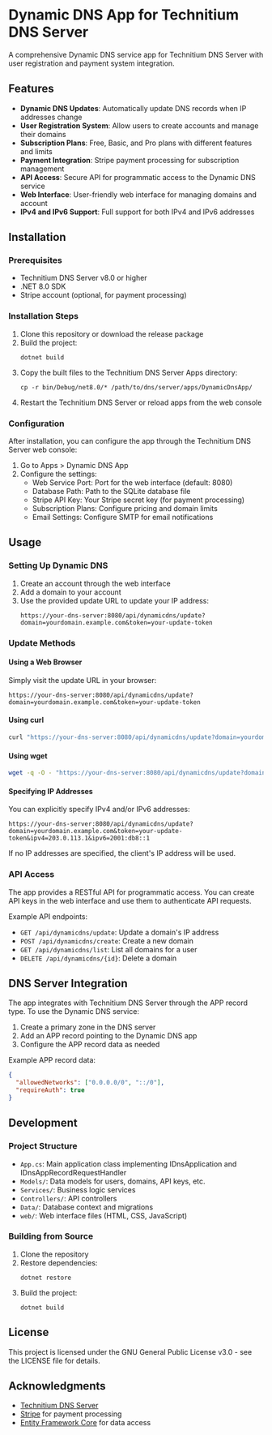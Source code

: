 # Dynamic DNS App for Technitium DNS Server

A comprehensive Dynamic DNS service app for Technitium DNS Server with user registration and payment system integration.

## Features

- **Dynamic DNS Updates**: Automatically update DNS records when IP addresses change
- **User Registration System**: Allow users to create accounts and manage their domains
- **Subscription Plans**: Free, Basic, and Pro plans with different features and limits
- **Payment Integration**: Stripe payment processing for subscription management
- **API Access**: Secure API for programmatic access to the Dynamic DNS service
- **Web Interface**: User-friendly web interface for managing domains and account
- **IPv4 and IPv6 Support**: Full support for both IPv4 and IPv6 addresses

## Installation

### Prerequisites

- Technitium DNS Server v8.0 or higher
- .NET 8.0 SDK
- Stripe account (optional, for payment processing)

### Installation Steps

1. Clone this repository or download the release package
2. Build the project:
   ```
   dotnet build
   ```
3. Copy the built files to the Technitium DNS Server Apps directory:
   ```
   cp -r bin/Debug/net8.0/* /path/to/dns/server/apps/DynamicDnsApp/
   ```
4. Restart the Technitium DNS Server or reload apps from the web console

### Configuration

After installation, you can configure the app through the Technitium DNS Server web console:

1. Go to Apps > Dynamic DNS App
2. Configure the settings:
   - Web Service Port: Port for the web interface (default: 8080)
   - Database Path: Path to the SQLite database file
   - Stripe API Key: Your Stripe secret key (for payment processing)
   - Subscription Plans: Configure pricing and domain limits
   - Email Settings: Configure SMTP for email notifications

## Usage

### Setting Up Dynamic DNS

1. Create an account through the web interface
2. Add a domain to your account
3. Use the provided update URL to update your IP address:
   ```
   https://your-dns-server:8080/api/dynamicdns/update?domain=yourdomain.example.com&token=your-update-token
   ```

### Update Methods

#### Using a Web Browser

Simply visit the update URL in your browser:
```
https://your-dns-server:8080/api/dynamicdns/update?domain=yourdomain.example.com&token=your-update-token
```

#### Using curl

```bash
curl "https://your-dns-server:8080/api/dynamicdns/update?domain=yourdomain.example.com&token=your-update-token"
```

#### Using wget

```bash
wget -q -O - "https://your-dns-server:8080/api/dynamicdns/update?domain=yourdomain.example.com&token=your-update-token"
```

#### Specifying IP Addresses

You can explicitly specify IPv4 and/or IPv6 addresses:

```
https://your-dns-server:8080/api/dynamicdns/update?domain=yourdomain.example.com&token=your-update-token&ipv4=203.0.113.1&ipv6=2001:db8::1
```

If no IP addresses are specified, the client's IP address will be used.

### API Access

The app provides a RESTful API for programmatic access. You can create API keys in the web interface and use them to authenticate API requests.

Example API endpoints:

- `GET /api/dynamicdns/update`: Update a domain's IP address
- `POST /api/dynamicdns/create`: Create a new domain
- `GET /api/dynamicdns/list`: List all domains for a user
- `DELETE /api/dynamicdns/{id}`: Delete a domain

## DNS Server Integration

The app integrates with Technitium DNS Server through the APP record type. To use the Dynamic DNS service:

1. Create a primary zone in the DNS server
2. Add an APP record pointing to the Dynamic DNS app
3. Configure the APP record data as needed

Example APP record data:
```json
{
  "allowedNetworks": ["0.0.0.0/0", "::/0"],
  "requireAuth": true
}
```

## Development

### Project Structure

- `App.cs`: Main application class implementing IDnsApplication and IDnsAppRecordRequestHandler
- `Models/`: Data models for users, domains, API keys, etc.
- `Services/`: Business logic services
- `Controllers/`: API controllers
- `Data/`: Database context and migrations
- `web/`: Web interface files (HTML, CSS, JavaScript)

### Building from Source

1. Clone the repository
2. Restore dependencies:
   ```
   dotnet restore
   ```
3. Build the project:
   ```
   dotnet build
   ```

## License

This project is licensed under the GNU General Public License v3.0 - see the LICENSE file for details.

## Acknowledgments

- [Technitium DNS Server](https://technitium.com/dns/)
- [Stripe](https://stripe.com/) for payment processing
- [Entity Framework Core](https://docs.microsoft.com/en-us/ef/core/) for data access